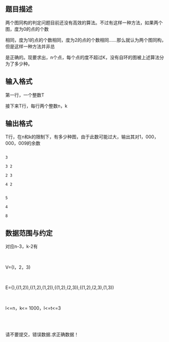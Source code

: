 ## 题目描述

<div>
 两个图同构的判定问题目前还没有高效的算法。不过有这样一种方法，如果两个图，度为0的点的个数 
</div>
<div>
 相同，度为1的点的个数相同，度为2的点的个数相同……那么就认为两个图同构，但是这样一种方法并非总 
</div>
<div>
 是正确的。现要求出，n个点，每个点的度不超过K，没有自环的图被上述算法分为了多少种。 
</div>
<div></div>
<p></p>

## 输入格式

<div>
 第一行，一个整数T 
</div>
<div>
 接下来T行，每行两个整数n，k 
</div>
<div></div>
<p></p>

## 输出格式

<div>
 T行，在n和k的限制下，有多少种图，由于此数可能过大，输出其对1，000，000，009的余数
</div>
<div></div>
<p></p>

```input1
3
3 2
2 3
4 2
```
```output1
5
4
8
```
## 数据范围与约定

<div>
 对应n-3，k-2有 
</div>
<br>
<div>
 V={I，2，3) 
</div>
<br>
<div>
 E={),{(1,2)),{(1,2),(1,2)),{(1,2),(2,3)),{(1,2),(2,3),(1,3)) 
</div>
<br>
<div>
 l<=n，k<= 1000，l<=t<=3
</div>
<br>
<div></div>
<br>
<div>
 请不要提交，错误数据.求正确数据！
</div>
<br>
<p></p>

